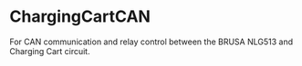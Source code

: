 # ChargingCartCAN
For CAN communication and relay control between the BRUSA NLG513 and Charging Cart circuit.
